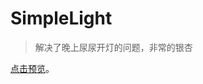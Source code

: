# SimpleLight
> 解决了晚上尿尿开灯的问题，非常的银杏
> 
[点击预览](http://www.visualnet.cloud:9000/s/XcjC4KDjX8cridi/download "点击预览")。
